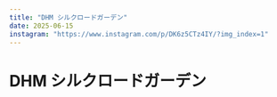 ```yaml
---
title: "DHM シルクロードガーデン"
date: 2025-06-15
instagram: "https://www.instagram.com/p/DK6z5CTz4IY/?img_index=1"
---
```


# DHM シルクロードガーデン 